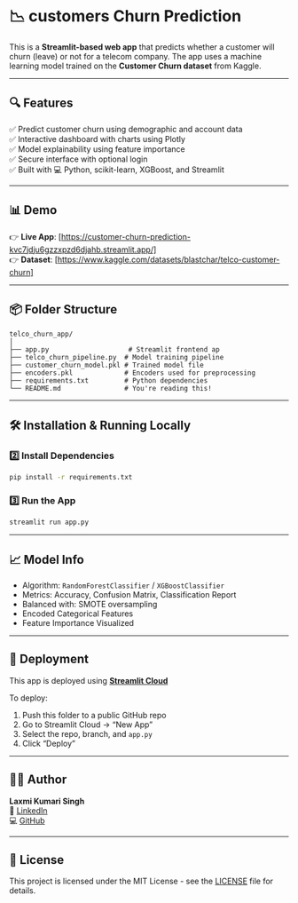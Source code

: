 # 📉 customers Churn Prediction 

This is a **Streamlit-based web app** that predicts whether a customer will churn (leave) or not for a telecom company. The app uses a machine learning model trained on the **Customer Churn dataset** from Kaggle.

---

## 🔍 Features

✅ Predict customer churn using demographic and account data  
✅ Interactive dashboard with charts using Plotly  
✅ Model explainability using feature importance  
✅ Secure interface with optional login  
✅ Built with 💻 Python, scikit-learn, XGBoost, and Streamlit

---

## 📊 Demo

👉 **Live App**: [https://customer-churn-prediction-kvc7jdju6gzzxpzd6djahb.streamlit.app/]    
👉 **Dataset**: [https://www.kaggle.com/datasets/blastchar/telco-customer-churn]

---

## 📦 Folder Structure

```
telco_churn_app/
│
├── app.py                    # Streamlit frontend ap
├── telco_churn_pipeline.py  # Model training pipeline
├── customer_churn_model.pkl # Trained model file
├── encoders.pkl             # Encoders used for preprocessing
├── requirements.txt         # Python dependencies
└── README.md                # You're reading this!
```

---

## 🛠 Installation & Running Locally



### 2️⃣ Install Dependencies

```bash
pip install -r requirements.txt
```

### 3️⃣ Run the App

```bash
streamlit run app.py
```

---

## 📈 Model Info

- Algorithm: `RandomForestClassifier` / `XGBoostClassifier`
- Metrics: Accuracy, Confusion Matrix, Classification Report
- Balanced with: SMOTE oversampling
- Encoded Categorical Features
- Feature Importance Visualized

---

## 📌 Deployment

This app is deployed using **[Streamlit Cloud](https://streamlit.io/cloud)**

To deploy:

1. Push this folder to a public GitHub repo
2. Go to Streamlit Cloud → “New App”
3. Select the repo, branch, and `app.py`
4. Click “Deploy”

---

## 🙋‍♀️ Author

**Laxmi Kumari Singh**  
📧 [LinkedIn](https://www.linkedin.com/in/laxmisingh79)  
💻 [GitHub](https://github.com/Laxmi-ai)

---

## 📜 License

This project is licensed under the MIT License - see the [LICENSE](LICENSE) file for details.
